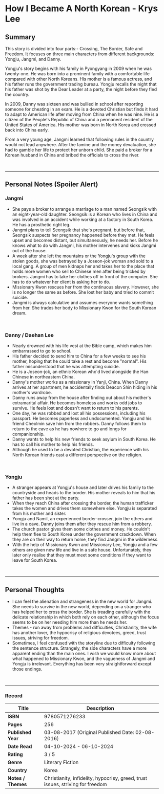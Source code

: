 # How I Became A North Korean - Krys Lee

## Summary
This story is divided into four parts:- Crossing, The Border, Safe and Freedom. It focuses on three main characters from different backgrounds: Yongju, Jangmi, and Danny.

Yongju's story begins with his family in Pyongyang in 2009 when he was twenty-one. He was born into a prominent family with a comfortable life compared with other North Koreans. His mother is a famous actress, and his father runs the government trading bureau. Yongju recalls the night that his father was shot by the Dear Leader at a party, the night before they fled the country.

In 2009, Danny was sixteen and was bullied in school after reporting someone for cheating in an exam. He is a devoted Christian but finds it hard to adapt to American life after moving from China when he was nine. He is a citizen of the People's Republic of China and a permanent resident of the United States of America. His mother was born in North Korea and crossed back into China early.

From a very young age, Jangmi learned that following rules in the country would not lead anywhere. After the famine and the money devaluation, she had to gamble her life to protect her unborn child. She paid a broker for a Korean husband in China and bribed the officials to cross the river.

<br>

***

## Personal Notes (Spoiler Alert)
### Jangmi
- She pays a broker to arrange a marriage to a man named Seongsik with an eight-year-old daughter. Seongsik is a Korean who lives in China and was involved in an accident while working at a factory in South Korea. He has a prosthetic right leg.
- Jangmi plans to tell Seongsik that she's pregnant, but before that, Seongsik suspects her pregnancy happened before they met. He feels upset and becomes distant, but simultaneously, he needs her. Before he knows what to do with Jangmi, his mother intervenes and kicks Jangmi out of the house.
- A week after she left the mountains or the Yongju's group with the stolen goods, she was betrayed by a Joseon-jok woman and sold to a local gang. A group of men kidnaps her and takes her to the place that holds more women who sell to Chinese men after being tricked by brokers. Jangmi has to take her clothes off in front of the computer. She has to do whatever her client is asking her to do.
- Missionary Kwon rescues her from the continuous slavery. However, she is no longer the same as before. She lost her baby and tried to commit suicide.
- Jangmi is always calculative and assumes everyone wants something from her. She trades her body to Missionary Kwon for the South Korean dream.
<br>

### Danny / Daehan Lee
- Nearly drowned with his life vest at the Bible camp, which makes him embarrassed to go to school.
- His father decided to send him to China for a few weeks to see his mother, hoping that he could take a rest and become "normal". His father misunderstood that he was attempting suicide.
- He is a Joseon-jok, an ethnic Korean who'd lived alongside the Han Chinese in northeastern China.
- Danny's mother works as a missionary in Yanji, China. When Danny arrives at her apartment, he accidentally finds Deacon Shin hiding in his mother's wardrobe.
- Danny runs away from the house after finding out about his mother's extramarital affair. He becomes homeless and works odd jobs to survive. He feels lost and doesn't want to return to his parents.
- One day, he was robbed and lost all his possessions, including his passport. He becomes paperless and undocumented. Yongju and his friend Cheolmin save him from the robbers. Danny follows them to return to the cave as he has nowhere to go and longs for companionship. 
- Danny wants to help his new friends to seek asylum in South Korea. He has to call his mother to help his friends.
- Although he used to be a devoted Christian, the experience with his North Korean friends cast a different perspective on the religion. 
<br>

### Yongju
- A stranger appears at Yongju's house and later drives his family to the countryside and heads to the border. His mother reveals to him that his father has been shot at the party.
- When they reach China after crossing the border, the human trafficker takes the women and drives them somewhere else. Yongju is separated from his mother and sister.
- Yongju and Namil, an experienced border-crosser, join the others and live in a cave. Danny joins them after they rescue him from a robbery. 
- The church pastor gives them some clothes and money. He couldn't help them flee to South Korea under the government crackdown. When they are on their way to return home, they find Jangmi in the wilderness.
- With the help of Missionary Kwon and Missionary Lee, Yongju and a few others are given new life and live in a safe house. Unfortunately, they later only realise that they must meet some conditions if they want to leave for South Korea.
<br>

***

## Personal Thoughts
- I can feel the alienation and strangeness in the new world for Jangmi. She needs to survive in the new world, depending on a stranger who has helped her to cross the border. She is treading carefully with the delicate relationship in which both rely on each other, although the focus seems to be on her needing him more than he needs her.
- Themes - run away from problems and difficulties, Christianity, the wife has another lover, the hypocrisy of religious devotees, greed, trust issues, striving for freedom.
- Sometimes, I feel confused with the storyline due to difficulty following the sentence structure. Strangely, the side characters have a more apparent ending than the main ones. I wish we would know more about what happened to Missionary Kwon, and the vagueness of Jangmi and Yongju is irrelevant. Everything has been very straightforward except those endings.

<br>

***


### Record
| Title | Description |
| -- | -- |
| **ISBN** | 9780571276233|
| **Pages** | 256 |
| **Published Year** | 03-08-2017 (Original Published Date: 02-08-2016) |
| **Date Read** | 04-10-2024 - 06-10-2024 |
| **Rating** | 3 / 5 |
| **Genre** | Literary Fiction |
| **Country** | Korea |
| **Notes / Themes** | Christianity, infidelity, hypocrisy, greed, trust issues, striving for freedom | 
